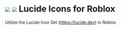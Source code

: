 # <img src="https://lucide.dev/logo.dark.svg#gh-dark-mode-only" /> <img src="https://lucide.dev/logo.light.svg#gh-light-mode-only" /> Lucide Icons for Roblox

Utilize the Lucide Icon Set (<https://lucide.dev>) in Roblox
